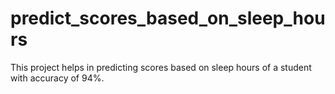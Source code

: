 # predict_scores_based_on_sleep_hours
This project helps in predicting scores based on sleep hours of a student with accuracy of 94%.
